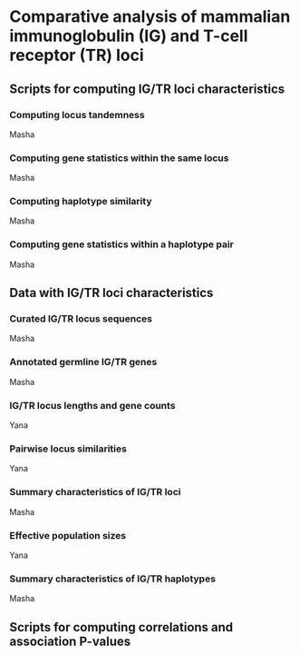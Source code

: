 # Comparative analysis of mammalian immunoglobulin (IG) and T-cell receptor (TR) loci

## Scripts for computing IG/TR loci characteristics
### Computing locus tandemness
Masha

### Computing gene statistics within the same locus
Masha

### Computing haplotype similarity
Masha

### Computing gene statistics within a haplotype pair
Masha

## Data with IG/TR loci characteristics
### Curated IG/TR locus sequences
Masha

### Annotated germline IG/TR genes
Masha

### IG/TR locus lengths and gene counts
Yana

### Pairwise locus similarities
Yana

### Summary characteristics of IG/TR loci
Masha

### Effective population sizes
Yana

### Summary characteristics of IG/TR haplotypes
Masha

## Scripts for computing correlations and association P-values 
